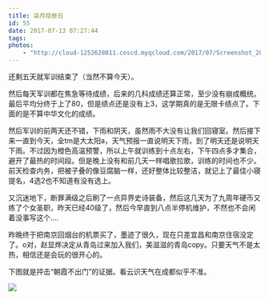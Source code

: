 ```yaml
---
title: 柒月拾叁日
id: 55
date: 2017-07-13 07:27:44
tags:
photos:
    - "http://cloud-1252628011.coscd.myqcloud.com/2017/07/Screenshot_20170707-154827.png"
---
```


还剩五天就军训结束了（当然不算今天）。

然后每天军训都在焦急等待成绩，后来的几科成绩还算正常，至少没有崩成概统。最后平均分终于上了80，但是绩点还是没有上3，这学期真的是无限卡绩点了。下面的是不算中华文化的成绩。


然后军训的前两天还不错，下雨和阴天，虽然雨不大没有让我们回寝室。然后接下来一直到今天，全tm是大太阳a，天气预报一直说明天下雨，到了明天还是说明天下雨。不过因为橙色高温预警，所以上午就训练到十点左右，下午四点多才集合，避开了最热的时间段。但是晚上没有和前几天一样唱歌拉歌，训练的时间也不少。前天检查内务，把被子叠的像豆腐脑一样，还好整体比较整洁，就记上了最佳小寝提名，4选2也不知道有没有选上。

又沉迷地下，断罪满级之后刷了一点异界史诗装备，然后这几天为了九周年硬币又练了个女圣职，昨天已经40级了，然后今早直到八点半停机维护，不然也不会闲着没事写这个....

昨晚终于把南京回烟台的机票买了，墨迹了很久，现在只差宜昌和南京住宿没定了。o对，赵显烨决定从青岛过来加入我们，美滋滋的青岛copy。只要天气不是太热，相信还是会玩的很开心的。

下图就是抨击“朝霞不出门”的证据。看云识天气在成都似乎不准。

![](http://cloud-1252628011.coscd.myqcloud.com/2017/07/20170710_061144.jpg)